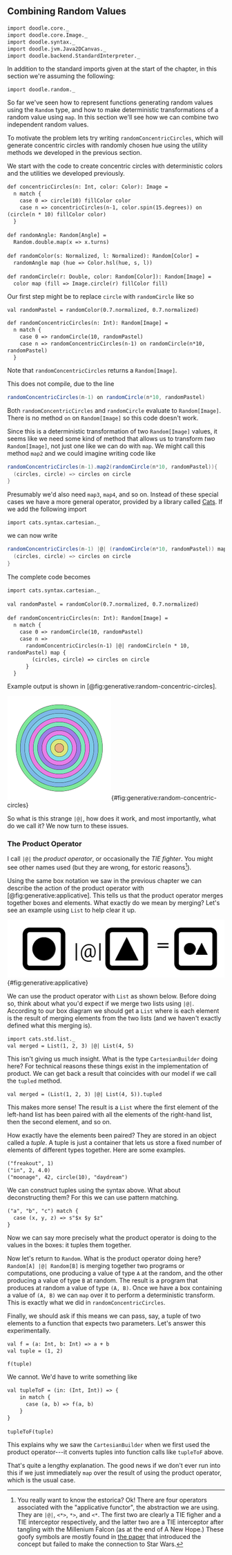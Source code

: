 ## Combining Random Values

```tut:invisible
import doodle.core._
import doodle.core.Image._
import doodle.syntax._
import doodle.jvm.Java2DCanvas._
import doodle.backend.StandardInterpreter._
```

<div class="callout callout-info">
In addition to the standard imports given at the start of the chapter, in this section we're assuming the following:

```tut:silent
import doodle.random._
```
</div>

So far we've seen how to represent functions generating random values using the `Random` type, and how to make deterministic transformations of a random value using `map`. In this section we'll see how we can combine two independent random values.

To motivate the problem lets try writing `randomConcentricCircles`, which will generate concentric circles with randomly chosen hue using the utility methods we developed in the previous section.

We start with the code to create concentric circles with deterministic colors and the utilities we developed previously.

```tut:book
def concentricCircles(n: Int, color: Color): Image =
  n match {
    case 0 => circle(10) fillColor color
    case n => concentricCircles(n-1, color.spin(15.degrees)) on (circle(n * 10) fillColor color) 
  }
  
def randomAngle: Random[Angle] =
  Random.double.map(x => x.turns)

def randomColor(s: Normalized, l: Normalized): Random[Color] =
  randomAngle map (hue => Color.hsl(hue, s, l))
  
def randomCircle(r: Double, color: Random[Color]): Random[Image] =
  color map (fill => Image.circle(r) fillColor fill)
```

Our first step might be to replace `circle` with `randomCircle` like so

```tut:book
val randomPastel = randomColor(0.7.normalized, 0.7.normalized)
```

```tut:fail:book
def randomConcentricCircles(n: Int): Random[Image] =
  n match {
    case 0 => randomCircle(10, randomPastel)
    case n => randomConcentricCircles(n-1) on randomCircle(n*10, randomPastel)
  }
```

Note that `randomConcentricCircles` returns a `Random[Image]`.

This does not compile, due to the line

```scala
randomConcentricCircles(n-1) on randomCircle(n*10, randomPastel)
```

Both `randomConcentricCircles` and `randomCircle` evaluate to `Random[Image]`. There is no method `on` on `Random[Image]` so this code doesn't work.

Since this is a deterministic transformation of two `Random[Image]` values, it seems like we need some kind of method that allows us to transform *two* `Random[Image]`, not just one like we can do with `map`.  We might call this method `map2` and we could imagine writing code like

```scala
randomConcentricCircles(n-1).map2(randomCircle(n*10, randomPastel)){ 
  (circles, circle) => circles on circle
}
```

Presumably we'd also need `map3`, `map4`, and so on. Instead of these special cases we have a more general operator, provided by a library called [Cats][cats]. If we add the following import

```tut:book
import cats.syntax.cartesian._
```

we can now write

```scala
randomConcentricCircles(n-1) |@| (randomCircle(n*10, randomPastel)) map { 
  (circles, circle) => circles on circle
}
```

The complete code becomes

```tut:book
import cats.syntax.cartesian._

val randomPastel = randomColor(0.7.normalized, 0.7.normalized)

def randomConcentricCircles(n: Int): Random[Image] =
  n match {
    case 0 => randomCircle(10, randomPastel)
    case n =>
      randomConcentricCircles(n-1) |@| randomCircle(n * 10, randomPastel) map {
        (circles, circle) => circles on circle
      }
  }
```

Example output is shown in [@fig:generative:random-concentric-circles].

![The output of one run of `randomConcentricCircles(10).run().draw`](./src/pages/generative/random-concentric-circles.png){#fig:generative:random-concentric-circles}

So what is this strange `|@|`, how does it work, and most importantly, what do we call it? We now turn to these issues.


### The Product Operator

I call `|@|` the *product operator*, or occasionally the *TIE fighter*. You might see other names used (but they are wrong, for estoric reasons[^esoteric]).

Using the same box notation we saw in the previous chapter we can describe the action of the product operator with [@fig:generative:applicative]. This tells us that the product operator merges together boxes and elements. What exactly do we mean by merging? Let's see an example using `List` to help clear it up.

![The product operator illustrated with boxes and shapes](./src/pages/generative/applicative.png){#fig:generative:applicative}

We can use the product operator with `List` as shown below. Before doing so, think about what you'd expect if we merge two lists using `|@|`. According to our box diagram we should get a `List` where is each element is the result of merging elements from the two lists (and we haven't exactly defined what this merging is).

```tut:book
import cats.std.list._
val merged = List(1, 2, 3) |@| List(4, 5)
```

This isn't giving us much insight. What is the type `CartesianBuilder` doing here? For technical reasons these things exist in the implementation of product. We can get back a result that coincides with our model if we call the `tupled` method.

```tut:book
val merged = (List(1, 2, 3) |@| List(4, 5)).tupled
```

This makes more sense! The result is a `List` where the first element of the left-hand list has been paired with all the elements of the right-hand list, then the second element, and so on.

How exactly have the elements been paired? They are stored in an object called a *tuple*. A tuple is just a container that lets us store a fixed number of elements of different types together. Here are some examples.

```tut:book
("freakout", 1)
("in", 2, 4.0)
("moonage", 42, circle(10), "daydream")
```

We can construct tuples using the syntax above. What about deconstructing them? For this we can use pattern matching.

```tut:book
("a", "b", "c") match {
  case (x, y, z) => s"$x $y $z"
}
```

Now we can say more precisely what the product operator is doing to the values in the boxes: it tuples them together.

Now let's return to `Random`. What is the product operator doing here? `Random[A] |@| Random[B]` is merging together two programs or computations, one producing a value of type `A` at the random, and the other producing a value of type `B` at random. The result is a program that produces at random a value of type `(A, B)`. Once we have a box containing a value of `(A, B)` we can `map` over it to perform a deterministic transform. This is exactly what we did in `randomConcentricCircles`.

Finally, we should ask if this means we can pass, say, a tuple of two elements to a function that expects two parameters. Let's answer this experimentally.

```tut:book
val f = (a: Int, b: Int) => a + b
val tuple = (1, 2)
```

```tut:fail:book
f(tuple)
```

We cannot. We'd have to write something like

```tut:book
val tupleToF = (in: (Int, Int)) => {
    in match {
      case (a, b) => f(a, b)
    }
}

tupleToF(tuple)
```

This explains why we saw the `CartesianBuilder` when we first used the product operator---it converts tuples into function calls like `tupleToF` above.

That's quite a lengthy explanation. The good news if we don't ever run into this if we just immediately `map` over the result of using the product operator, which is the usual case.

[^esoteric]: You really want to know the estorica? Ok! There are four operators associated with the "applicative functor", the abstraction we are using. They are `|@|`, `<*>`, `*>`, and `<*`. The first two are clearly a TIE figher and a TIE interceptor respectively, and the latter two are a TIE interceptor after tangling with the Millenium Falcon (as at the end of A New Hope.) These goofy symbols are mostly found in [the paper][idiom] that introduced the concept but failed to make the connection to Star Wars.

[cats]: http://typelevel.org/cats
[idiom]: http://strictlypositive.org/Idiom.pdf
